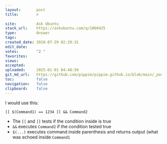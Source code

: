```yaml
---
layout:       post
title:        >
    
site:         Ask Ubuntu
stack_url:    https://askubuntu.com/q/1060425
type:         Answer
tags:         
created_date: 2018-07-29 02:29:31
edit_date:    
votes:        "2 "
favorites:    
views:        
accepted:     
uploaded:     2025-01-01 04:48:59
git_md_url:   https://github.com/pippim/pippim.github.io/blob/main/_posts/2018/2018-07-29-.md
toc:          false
navigation:   false
clipboard:    false
---
```


I would use this:

``` 
[[ $(Command1) == 1234 ]] && Command2
```

- The `[[` and `]]` tests if the condition inside is true
- `&&` executes `Command2` if the condition tested true
- `$(...)` executes command inside parenthesis and returns output (what was echoed inside `Command1`
``` 

```
